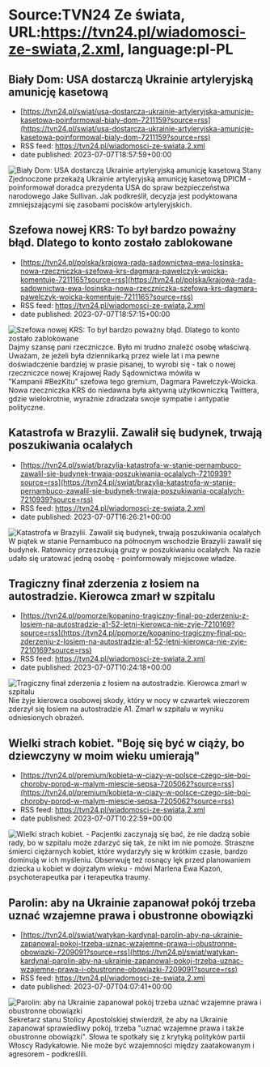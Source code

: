 # Source:TVN24 Ze świata, URL:https://tvn24.pl/wiadomosci-ze-swiata,2.xml, language:pl-PL

## Biały Dom: USA dostarczą Ukrainie artyleryjską amunicję kasetową
 - [https://tvn24.pl/swiat/usa-dostarcza-ukrainie-artyleryjska-amunicje-kasetowa-poinformowal-bialy-dom-7211159?source=rss](https://tvn24.pl/swiat/usa-dostarcza-ukrainie-artyleryjska-amunicje-kasetowa-poinformowal-bialy-dom-7211159?source=rss)
 - RSS feed: https://tvn24.pl/wiadomosci-ze-swiata,2.xml
 - date published: 2023-07-07T18:57:59+00:00

<img alt="Biały Dom: USA dostarczą Ukrainie artyleryjską amunicję kasetową" src="https://tvn24.pl/najnowsze/cdn-zdjecie-462vix-bialy-dom-usa-przekaza-ukrainie-artyleryjska-amunicje-kasetowa-7211177/alternates/LANDSCAPE_1280" />
    Stany Zjednoczone przekażą Ukrainie artyleryjską amunicję kasetową DPICM - poinformował doradca prezydenta USA do spraw bezpieczeństwa narodowego Jake Sullivan. Jak podkreślił, decyzja jest podyktowana zmniejszającymi się zasobami pocisków artyleryjskich.

## Szefowa nowej KRS: To był bardzo poważny błąd. Dlatego to konto zostało zablokowane
 - [https://tvn24.pl/polska/krajowa-rada-sadownictwa-ewa-losinska-nowa-rzeczniczka-szefowa-krs-dagmara-pawelczyk-woicka-komentuje-7211165?source=rss](https://tvn24.pl/polska/krajowa-rada-sadownictwa-ewa-losinska-nowa-rzeczniczka-szefowa-krs-dagmara-pawelczyk-woicka-komentuje-7211165?source=rss)
 - RSS feed: https://tvn24.pl/wiadomosci-ze-swiata,2.xml
 - date published: 2023-07-07T18:57:15+00:00

<img alt="Szefowa nowej KRS: To był bardzo poważny błąd. Dlatego to konto zostało zablokowane" src="https://tvn24.pl/najnowsze/cdn-zdjecie-7s1axi-07-2000-kbk-cl-0046-7211148/alternates/LANDSCAPE_1280" />
    Dajmy szansę pani rzeczniczce. Było mi trudno znaleźć osobę właściwą. Uważam, że jeżeli była dziennikarką przez wiele lat i ma pewne doświadczenie bardziej w prasie pisanej, to wyrobi się - tak o nowej rzeczniczce nowej Krajowej Rady Sądownictwa mówiła w "Kampanii #BezKitu" szefowa tego gremium, Dagmara Pawełczyk-Woicka. Nowa rzeczniczka KRS do niedawna była aktywną użytkowniczką Twittera, gdzie wielokrotnie, wyraźnie zdradzała swoje sympatie i antypatie polityczne.

## Katastrofa w Brazylii. Zawalił się budynek, trwają poszukiwania ocalałych
 - [https://tvn24.pl/swiat/brazylia-katastrofa-w-stanie-pernambuco-zawalil-sie-budynek-trwaja-poszukiwania-ocalalych-7210939?source=rss](https://tvn24.pl/swiat/brazylia-katastrofa-w-stanie-pernambuco-zawalil-sie-budynek-trwaja-poszukiwania-ocalalych-7210939?source=rss)
 - RSS feed: https://tvn24.pl/wiadomosci-ze-swiata,2.xml
 - date published: 2023-07-07T16:26:21+00:00

<img alt="Katastrofa w Brazylii. Zawalił się budynek, trwają poszukiwania ocalałych " src="https://tvn24.pl/najnowsze/cdn-zdjecie-teys9p-w-brazylijskim-stanie-pernambuco-zawalil-sie-budynek-trwaja-poszukiwania-ocalalych-7210930/alternates/LANDSCAPE_1280" />
    W piątek w stanie Pernambuco na północnym wschodzie Brazylii zawalił się budynek. Ratownicy przeszukują gruzy w poszukiwaniu ocalałych. Na razie udało się uratować jedną osobę - poinformowały miejscowe władze.

## Tragiczny finał zderzenia z łosiem na autostradzie. Kierowca zmarł w szpitalu
 - [https://tvn24.pl/pomorze/kopanino-tragiczny-final-po-zderzeniu-z-losiem-na-autostradzie-a1-52-letni-kierowca-nie-zyje-7210169?source=rss](https://tvn24.pl/pomorze/kopanino-tragiczny-final-po-zderzeniu-z-losiem-na-autostradzie-a1-52-letni-kierowca-nie-zyje-7210169?source=rss)
 - RSS feed: https://tvn24.pl/wiadomosci-ze-swiata,2.xml
 - date published: 2023-07-07T10:24:18+00:00

<img alt="Tragiczny finał zderzenia z łosiem na autostradzie. Kierowca zmarł w szpitalu" src="https://tvn24.pl/pomorze/cdn-zdjecie-behdu2-tragiczny-final-po-zderzeniu-z-losiem-na-autostradzie-a1-52-letni-kierowca-nie-zyje-7210215/alternates/LANDSCAPE_1280" />
    Nie żyje kierowca osobowej skody, który w nocy w czwartek wieczorem zderzył się łosiem na autostradzie A1. Zmarł w szpitalu w wyniku odniesionych obrażeń.

## Wielki strach kobiet. "Boję się być w ciąży, bo dziewczyny w moim wieku umierają"
 - [https://tvn24.pl/premium/kobieta-w-ciazy-w-polsce-czego-sie-boi-choroby-porod-w-malym-miescie-sepsa-7205062?source=rss](https://tvn24.pl/premium/kobieta-w-ciazy-w-polsce-czego-sie-boi-choroby-porod-w-malym-miescie-sepsa-7205062?source=rss)
 - RSS feed: https://tvn24.pl/wiadomosci-ze-swiata,2.xml
 - date published: 2023-07-07T10:22:59+00:00

<img alt="Wielki strach kobiet. " src="https://tvn24.pl/najnowsze/cdn-zdjecie-2eyh0w-ciaza-6856126/alternates/LANDSCAPE_1280" />
    - Pacjentki zaczynają się bać, że nie dadzą sobie rady, bo w szpitalu może zdarzyć się tak, że nikt im nie pomoże. Straszne śmierci ciężarnych kobiet, które wydarzyły się w krótkim czasie, bardzo dominują w ich myśleniu. Obserwuję też rosnący lęk przed planowaniem dziecka u kobiet w dojrzałym wieku - mówi Marlena Ewa Kazoń, psychoterapeutka par i terapeutka traumy.

## Parolin: aby na Ukrainie zapanował pokój trzeba uznać wzajemne prawa i obustronne obowiązki
 - [https://tvn24.pl/swiat/watykan-kardynal-parolin-aby-na-ukrainie-zapanowal-pokoj-trzeba-uznac-wzajemne-prawa-i-obustronne-obowiazki-7209091?source=rss](https://tvn24.pl/swiat/watykan-kardynal-parolin-aby-na-ukrainie-zapanowal-pokoj-trzeba-uznac-wzajemne-prawa-i-obustronne-obowiazki-7209091?source=rss)
 - RSS feed: https://tvn24.pl/wiadomosci-ze-swiata,2.xml
 - date published: 2023-07-07T04:07:41+00:00

<img alt="Parolin: aby na Ukrainie zapanował pokój trzeba uznać wzajemne prawa i obustronne obowiązki" src="https://tvn24.pl/najnowsze/cdn-zdjecie-t8bjys-lawrow-parolin02-6126149/alternates/LANDSCAPE_1280" />
    Sekretarz stanu Stolicy Apostolskiej stwierdził, że aby na Ukrainie zapanował sprawiedliwy pokój, trzeba "uznać wzajemne prawa i także obustronne obowiązki". Słowa te spotkały się z krytyką polityków partii Włoscy Radykałowie. Nie może być wzajemności między zaatakowanym i agresorem - podkreślili.

